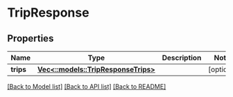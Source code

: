 # TripResponse

## Properties
Name | Type | Description | Notes
------------ | ------------- | ------------- | -------------
**trips** | [**Vec<::models::TripResponseTrips>**](TripResponse_trips.md) |  | [optional] 

[[Back to Model list]](../README.md#documentation-for-models) [[Back to API list]](../README.md#documentation-for-api-endpoints) [[Back to README]](../README.md)



